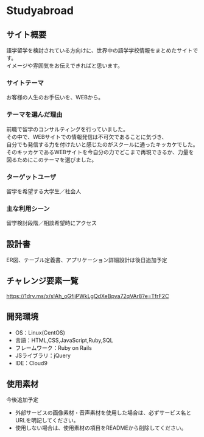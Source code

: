 # Studyabroad

## サイト概要
語学留学を検討されている方向けに、世界中の語学学校情報をまとめたサイトです。</br>
イメージや雰囲気をお伝えできればと思います。

### サイトテーマ
お客様の人生のお手伝いを、WEBから。

### テーマを選んだ理由
前職で留学のコンサルティングを行っていました。</br>
その中で、WEBサイトでの情報発信は不可欠であることに気づき、</br>
自分でも発信する力を付けたいと感じたのがスクールに通ったキッカケでした。</br>
そのキッカケであるWEBサイトを今自分の力でどこまで再現できるか、力量を図るためにこのテーマを選びました。

### ターゲットユーザ
留学を希望する大学生／社会人

### 主な利用シーン
留学検討段階／相談希望時にアクセス

## 設計書
ER図、テーブル定義書、アプリケーション詳細設計は後日追加予定

## チャレンジ要素一覧
https://1drv.ms/x/s!Ah_oGfijPWkLgQdXeBpva72qVAr8?e=TfrF2C

## 開発環境
- OS：Linux(CentOS)
- 言語：HTML,CSS,JavaScript,Ruby,SQL
- フレームワーク：Ruby on Rails
- JSライブラリ：jQuery
- IDE：Cloud9

## 使用素材
今後追加予定
- 外部サービスの画像素材・音声素材を使用した場合は、必ずサービス名とURLを明記してください。
- 使用しない場合は、使用素材の項目をREADMEから削除してください。

